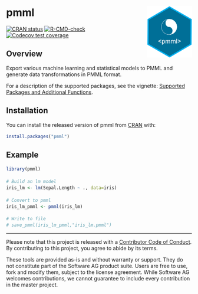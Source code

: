
<!-- README.md is generated from README.Rmd. Please edit that file -->

# pmml <a href='https://CRAN.R-project.org/package=pmml'><img src='man/figures/logo3.png' align="right" height="139" /></a>

<!-- badges: start -->

[![CRAN
status](https://www.r-pkg.org/badges/version/pmml)](https://cran.r-project.org/package=pmml)
[![R-CMD-check](https://github.com/SoftwareAG/r-pmml/workflows/R-CMD-check/badge.svg)](https://github.com/SoftwareAG/r-pmml/actions)
[![Codecov test
coverage](https://codecov.io/gh/SoftwareAG/r-pmml/branch/master/graph/badge.svg)](https://app.codecov.io/gh/SoftwareAG/r-pmml?branch=master)
<!-- badges: end -->

## Overview

Export various machine learning and statistical models to PMML and
generate data transformations in PMML format.

For a description of the supported packages, see the vignette:
[Supported Packages and Additional
Functions](https://open-source.softwareag.com/r-pmml/articles/packages_and_functions.html).

## Installation

You can install the released version of pmml from
[CRAN](https://CRAN.R-project.org/package=pmml) with:

``` r
install.packages("pmml")
```

## Example

``` r
library(pmml)

# Build an lm model
iris_lm <- lm(Sepal.Length ~ ., data=iris)

# Convert to pmml
iris_lm_pmml <- pmml(iris_lm)

# Write to file
# save_pmml(iris_lm_pmml,"iris_lm.pmml")
```

------------------------------------------------------------------------

Please note that this project is released with a [Contributor Code of
Conduct](https://github.com/SoftwareAG/r-pmml/blob/master/.github/CODE_OF_CONDUCT.md).
By contributing to this project, you agree to abide by its terms.

These tools are provided as-is and without warranty or support. They do
not constitute part of the Software AG product suite. Users are free to
use, fork and modify them, subject to the license agreement. While
Software AG welcomes contributions, we cannot guarantee to include every
contribution in the master project.
